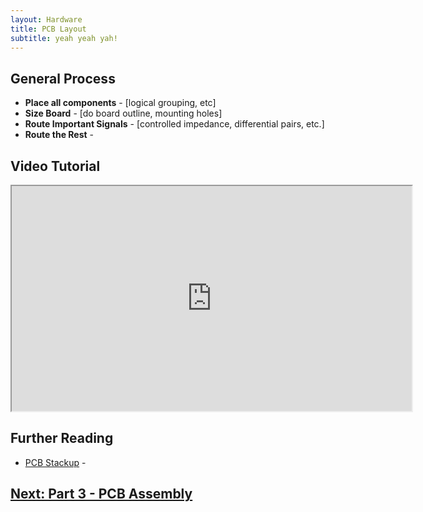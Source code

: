 ```yaml
---
layout: Hardware
title: PCB Layout
subtitle: yeah yeah yah!
---
```



## General Process

 * **Place all components** - [logical grouping, etc]
 * **Size Board** - [do board outline, mounting holes]
 * **Route Important Signals** - [controlled impedance, differential pairs, etc.]
 * **Route the Rest** - 

## Video Tutorial

<p><iframe width="640" height="360" src="https://www.youtube.com/embed/apVZykbD8no" frameborder="3" allowfullscreen></iframe></p>


## Further Reading

 * [PCB Stackup](/Hardware/Design/PCB_Design_and_Assembly/PCB_Design_Tutorial/PCB_Layout/Stackup) - 
 
## [Next: Part 3 - PCB Assembly](/Hardware/Design/PCB_Design_and_Assembly/PCB_Design_Tutorial/PCB_Assembly)



